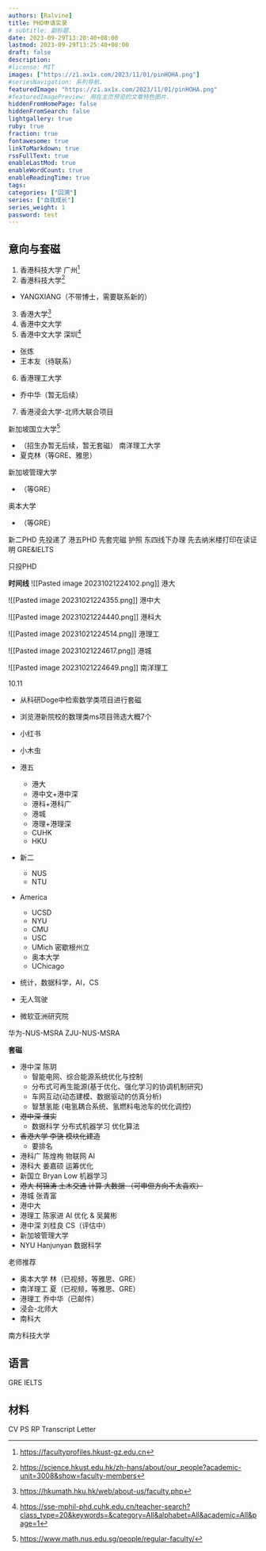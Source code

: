 ```yaml
---
authors: [Ralvine]
title: PHD申请实录
# subtitle: 副标题.
date: 2023-09-29T13:20:40+08:00
lastmod: 2023-09-29T13:25:40+08:00
draft: false
description: 
#license: MIT
images: ["https://z1.ax1x.com/2023/11/01/pinHOHA.png"]
#seriesNavigation: 系列导航.
featuredImage: "https://z1.ax1x.com/2023/11/01/pinHOHA.png"
#featuredImagePreview: 用在主页预览的文章特色图片.
hiddenFromHomePage: false
hiddenFromSearch: false
lightgallery: true
ruby: true
fraction: true
fontawesome: true
linkToMarkdown: true
rssFullText: true
enableLastMod: true
enableWordCount: true
enableReadingTime: true
tags: 
categories: ["回溯"]
series: ["自我成长"]
series_weight: 1
password: test
---
```


<!--more-->


## 意向与套磁

1. 香港科技大学 广州[^1]
2. 香港科技大学[^2]
- YANGXIANG（不带博士，需要联系新的）
3. 香港大学[^3]
4. 香港中文大学
5. 香港中文大学 深圳[^4]
- 张炼
- 王本友（待联系）
6. 香港理工大学
- 乔中华（暂无后续）
7. 香港浸会大学-北师大联合项目

新加坡国立大学[^5]
- （招生办暂无后续，暂无套磁）
南洋理工大学
- 夏克林（等GRE、雅思）

新加坡管理大学
- （等GRE）

奥本大学
- （等GRE）



新二PHD 先投递了
港五PHD 先套完磁
护照 东四线下办理 先去纳米楼打印在读证明
GRE&IELTS


只投PHD

**时间线**
![[Pasted image 20231021224102.png]]
港大

![[Pasted image 20231021224355.png]]
港中大

![[Pasted image 20231021224440.png]]
港科大

![[Pasted image 20231021224514.png]]
港理工

![[Pasted image 20231021224617.png]]
港城

![[Pasted image 20231021224649.png]]
南洋理工

10.11 
- 从科研Doge中检索数学类项目进行套磁
- 浏览港新院校的数理类ms项目筛选大概7个
- 小红书
- 小木虫

- 港五
    - 港大
    - 港中文+港中深
    - 港科+港科广
    - 港城
    - 港理+港理深
    - CUHK
    - HKU
- 新二
    - NUS
    - NTU
- America
    - UCSD
    - NYU
    - CMU
    - USC
    - UMich 密歇根州立
    - 奥本大学
    - UChicago


- 统计，数据科学，AI，CS

- 无人驾驶
- 微软亚洲研究院

华为-NUS-MSRA
ZJU-NUS-MSRA


**套磁**

- 港中深 陈玥
    - 智能电网、综合能源系统优化与控制
    - 分布式可再生能源(基于优化、强化学习的协调机制研究)
    - 车网互动(动态建模、数据驱动的仿真分析)
    - 智慧氢能 (电氢耦合系统、氢燃料电池车的优化调控)
- ~~港中深 濮实~~
    - 数据科学 分布式机器学习 优化算法
- ~~香港大学 李骁 模块化建造~~
    - 要排名
- 港科广 陈煌栒 物联网 AI
- 港科大 姜嘉硕 运筹优化
- 新国立 Bryan Low 机器学习
- ~~港大 柯锦涛 土木交通 计算 大数据 （可申但方向不太喜欢）~~
- 港城 张青富
- 港中大
- 港理工 陈家进 AI 优化 & 吴冀彬
- 港中深 刘桂良 CS（评估中）
- 新加坡管理大学 
- NYU Hanjunyan 数据科学

老师推荐
- 奥本大学 林（已视频，等雅思、GRE）
- 南洋理工 夏（已视频，等雅思、GRE）
- 港理工 乔中华（已邮件）
- 浸会-北师大
- 南科大


南方科技大学

[^1]: https://facultyprofiles.hkust-gz.edu.cn
[^2]: https://science.hkust.edu.hk/zh-hans/about/our_people?academic-unit=3008&show=faculty-members
[^3]: https://hkumath.hku.hk/web/about-us/faculty.php
[^4]: https://sse-mphil-phd.cuhk.edu.cn/teacher-search?class_type=20&keywords=&category=All&alphabet=All&academic=All&page=1
[^5]: https://www.math.nus.edu.sg/people/regular-faculty/

## 语言

GRE
IELTS

## 材料

CV
PS
RP
Transcript
Letter